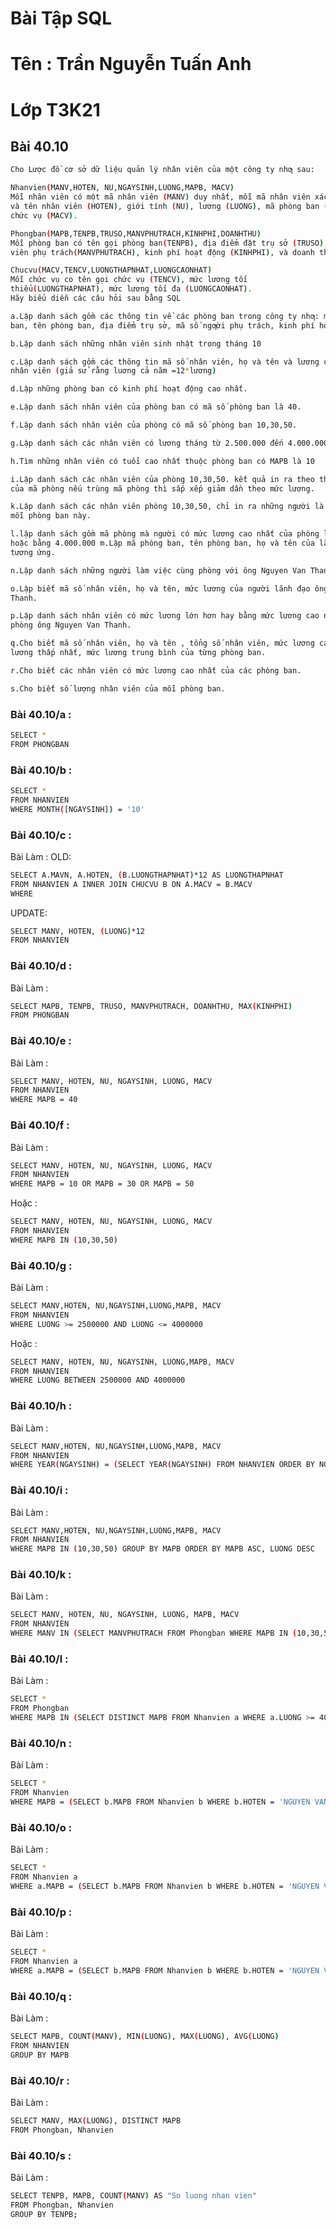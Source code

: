 # Bài Tập SQL
# Tên : Trần Nguyễn Tuấn Anh
# Lớp T3K21

## Bài 40.10
```bash
Cho Lược đồ cơ sở dữ liệu quản lý nhân viên của một công ty nhƣ sau:

Nhanvien(MANV,HOTEN, NU,NGAYSINH,LUONG,MAPB, MACV)
Mỗi nhân viên có một mã nhân viên (MANV) duy nhất, mỗi mã nhân viên xác định họ
và tên nhân viên (HOTEN), giới tính (NU), lương (LUONG), mã phòng ban (MAPB), mã
chức vụ (MACV).

Phongban(MAPB,TENPB,TRUSO,MANVPHUTRACH,KINHPHI,DOANHTHU)
Mỗi phòng ban có tên gọi phòng ban(TENPB), địa điểm đặt trụ sở (TRUSO), mã nhân
viên phụ trách(MANVPHUTRACH), kinh phí hoạt động (KINHPHI), và doanh thu(DOANHTHU)

Chucvu(MACV,TENCV,LUONGTHAPNHAT,LUONGCAONHAT)
Mỗi chức vụ co tên gọi chức vụ (TENCV), mức lương tối
thiểu(LUONGTHAPNHAT), mức lương tối đa (LUONGCAONHAT).
Hãy biểu diễn các câu hỏi sau bằng SQL

a.Lập danh sách gồm các thông tin về các phòng ban trong công ty nhƣ: mã số phòng
ban, tên phòng ban, địa điểm trụ sở, mã số ngƣời phụ trách, kinh phí hoạt động, doanh thu.

b.Lập danh sách những nhân viên sinh nhật trong tháng 10

c.Lập danh sách gồm các thông tin mã số nhân viên, họ và tên và lương cả năm của các
nhân viên (giả sử rằng luơng cả năm =12*lương)

d.Lập những phòng ban có kinh phí hoạt động cao nhất.

e.Lập danh sách nhân viên của phòng ban có mã số phòng ban là 40.

f.Lập danh sách nhân viên của phòng có mã số phòng ban 10,30,50.

g.Lập danh sách các nhân viên có lương tháng từ 2.500.000 đến 4.000.000

h.Tìm những nhân viên có tuổi cao nhất thuộc phòng ban có MAPB là 10

i.Lập danh sách các nhân viên của phòng 10,30,50. kết quả in ra theo thứ tự tăng dần
của mã phòng nếu trùng mã phòng thì sắp xếp giảm dần theo mức lương.

k.Lập danh sách các nhân viên phòng 10,30,50, chỉ in ra những người là lãnh đạo của
mỗi phòng ban này.

l.lập danh sách gồm mã phòng mà người có mức lương cao nhất của phòng lớn hơn
hoặc bằng 4.000.000 m.Lập mã phòng ban, tên phòng ban, họ và tên của lãnh đạo phòng
tương ứng.

n.Lập danh sách những người làm việc cùng phòng với ông Nguyen Van Thanh

o.Lập biết mã số nhân viên, họ và tên, mức lương của người lãnh đạo ông Nguyen Van
Thanh. 

p.Lập danh sách nhân viên có mức lương lớn hơn hay bằng mức lương cao nhất của
phòng ông Nguyen Van Thanh.

q.Cho biết mã số nhân viên, họ và tên , tổng số nhân viên, mức lương cao nhất, mức
lương thấp nhất, mức lương trung bình của từng phòng ban.

r.Cho biết các nhân viên có mức lương cao nhất của các phòng ban.

s.Cho biết số lượng nhân viên của mỗi phòng ban.
```
### Bài 40.10/a :
```bash
SELECT *
FROM PHONGBAN
```

### Bài 40.10/b :
```bash
SELECT *
FROM NHANVIEN
WHERE MONTH([NGAYSINH]) = '10'
```

### Bài 40.10/c :
Bài Làm :
OLD:
```bash
SELECT A.MAVN, A.HOTEN, (B.LUONGTHAPNHAT)*12 AS LUONGTHAPNHAT
FROM NHANVIEN A INNER JOIN CHUCVU B ON A.MACV = B.MACV
WHERE 
```
UPDATE:
```bash
SELECT MANV, HOTEN, (LUONG)*12
FROM NHANVIEN
```
### Bài 40.10/d :
Bài Làm :
```bash
SELECT MAPB, TENPB, TRUSO, MANVPHUTRACH, DOANHTHU, MAX(KINHPHI)
FROM PHONGBAN
```

### Bài 40.10/e :
Bài Làm :
```bash
SELECT MANV, HOTEN, NU, NGAYSINH, LUONG, MACV
FROM NHANVIEN 
WHERE MAPB = 40
```

### Bài 40.10/f :
Bài Làm :
```bash
SELECT MANV, HOTEN, NU, NGAYSINH, LUONG, MACV
FROM NHANVIEN 
WHERE MAPB = 10 OR MAPB = 30 OR MAPB = 50
```
Hoặc :
```bash
SELECT MANV, HOTEN, NU, NGAYSINH, LUONG, MACV
FROM NHANVIEN 
WHERE MAPB IN (10,30,50)
```

### Bài 40.10/g :
Bài Làm :
```bash
SELECT MANV,HOTEN, NU,NGAYSINH,LUONG,MAPB, MACV
FROM NHANVIEN
WHERE LUONG >= 2500000 AND LUONG <= 4000000
```
Hoặc :
```bash
SELECT MANV, HOTEN, NU, NGAYSINH, LUONG,MAPB, MACV 
FROM NHANVIEN 
WHERE LUONG BETWEEN 2500000 AND 4000000
```

### Bài 40.10/h :
Bài Làm :
```bash
SELECT MANV,HOTEN, NU,NGAYSINH,LUONG,MAPB, MACV 
FROM NHANVIEN 
WHERE YEAR(NGAYSINH) = (SELECT YEAR(NGAYSINH) FROM NHANVIEN ORDER BY NGAYSINH ASC LIMIT 1) AND MAPB = 10
```

### Bài 40.10/i :
Bài Làm :
```bash
SELECT MANV,HOTEN, NU,NGAYSINH,LUONG,MAPB, MACV
FROM NHANVIEN
WHERE MAPB IN (10,30,50) GROUP BY MAPB ORDER BY MAPB ASC, LUONG DESC
```

### Bài 40.10/k :
Bài Làm :
```bash
SELECT MANV, HOTEN, NU, NGAYSINH, LUONG, MAPB, MACV 
FROM NHANVIEN
WHERE MANV IN (SELECT MANVPHUTRACH FROM Phongban WHERE MAPB IN (10,30,50))
```

### Bài 40.10/l :
Bài Làm :
```bash
SELECT *
FROM Phongban 
WHERE MAPB IN (SELECT DISTINCT MAPB FROM Nhanvien a WHERE a.LUONG >= 4000000)
```

### Bài 40.10/n :
Bài Làm :
```bash
SELECT *
FROM Nhanvien 
WHERE MAPB = (SELECT b.MAPB FROM Nhanvien b WHERE b.HOTEN = 'NGUYEN VAN THANH')
```

### Bài 40.10/o :
Bài Làm :
```bash
SELECT * 
FROM Nhanvien a 
WHERE a.MAPB = (SELECT b.MAPB FROM Nhanvien b WHERE b.HOTEN = 'NGUYEN VAN THANH') AND a.MANV = (SELECT b.MANVPHUTRACH FROM Phongban b WHERE b.MAPB = a.MAPB)
```

### Bài 40.10/p :
Bài Làm :
```bash
SELECT * 
FROM Nhanvien a 
WHERE a.MAPB = (SELECT b.MAPB FROM Nhanvien b WHERE b.HOTEN = 'NGUYEN VAN THANH') AND a.LUONG = (SELECT b.LUONGCAONHAT FROM Phongban b WHERE b.MAPB = a.MAPB)
```

### Bài 40.10/q :
Bài Làm :
```bash
SELECT MAPB, COUNT(MANV), MIN(LUONG), MAX(LUONG), AVG(LUONG)
FROM NHANVIEN
GROUP BY MAPB
```

### Bài 40.10/r :
Bài Làm :
```bash
SELECT MANV, MAX(LUONG), DISTINCT MAPB
FROM Phongban, Nhanvien
```

### Bài 40.10/s :
Bài Làm :
```bash
SELECT TENPB, MAPB, COUNT(MANV) AS "So luong nhan vien"
FROM Phongban, Nhanvien
GROUP BY TENPB;
```
